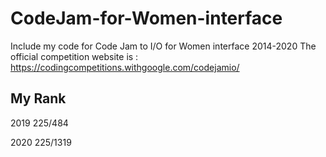 # CodeJam-for-Women-interface
Include my code for Code Jam to I/O for Women interface 2014-2020
The official competition website is : https://codingcompetitions.withgoogle.com/codejamio/

## My Rank

2019  225/484

2020  225/1319

